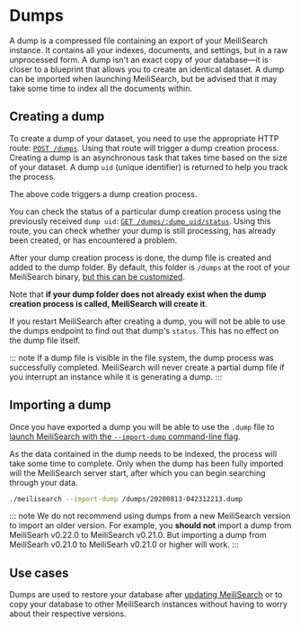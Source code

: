 # Dumps

A dump is a compressed file containing an export of your MeiliSearch instance. It contains all your indexes, documents, and settings, but in a raw unprocessed form. A dump isn't an exact copy of your database—it is closer to a blueprint that allows you to create an identical dataset. A dump can be imported when launching MeiliSearch, but be advised that it may take some time to index all the documents within.

## Creating a dump

To create a dump of your dataset, you need to use the appropriate HTTP route: [`POST /dumps`](/reference/api/dump.md#create-a-dump). Using that route will trigger a dump creation process. Creating a dump is an asynchronous task that takes time based on the size of your dataset. A dump `uid` (unique identifier) is returned to help you track the process.

<CodeSamples id="post_dump_1" />

The above code triggers a dump creation process.

You can check the status of a particular dump creation process using the previously received `dump uid`: [`GET /dumps/:dump_uid/status`](/reference/api/dump.md#get-dump-status). Using this route, you can check whether your dump is still processing, has already been created, or has encountered a problem.

<CodeSamples id="get_dump_status_1" />

After your dump creation process is done, the dump file is created and added to the dump folder. By default, this folder is `/dumps` at the root of your MeiliSearch binary, [but this can be customized](/reference/features/configuration.md#dumps-destination).

Note that **if your dump folder does not already exist when the dump creation process is called, MeiliSearch will create it**.

If you restart MeiliSearch after creating a dump, you will not be able to use the dumps endpoint to find out that dump's `status`. This has no effect on the dump file itself.

::: note
If a dump file is visible in the file system, the dump process was successfully completed. MeiliSearch will never create a partial dump file if you interrupt an instance while it is generating a dump.
:::

## Importing a dump

Once you have exported a dump you will be able to use the `.dump` file to [launch MeiliSearch with the `--import-dump` command-line flag](/reference/features/configuration.md#import-dump).

As the data contained in the dump needs to be indexed, the process will take some time to complete. Only when the dump has been fully imported will the MeiliSearch server start, after which you can begin searching through your data.

```bash
./meilisearch --import-dump /dumps/20200813-042312213.dump
```

::: note
We do not recommend using dumps from a new MeiliSearch version to import an older version.
For example, you **should not** import a dump from MeiliSearh v0.22.0 to MeiliSearch v0.21.0. But importing a dump from MeiliSearh v0.21.0 to MeiliSearh v0.21.0 or higher will work.
:::

## Use cases

Dumps are used to restore your database after [updating MeiliSearch](/create/how_to/updating.md) or to copy your database to other MeiliSearch instances without having to worry about their respective versions.
